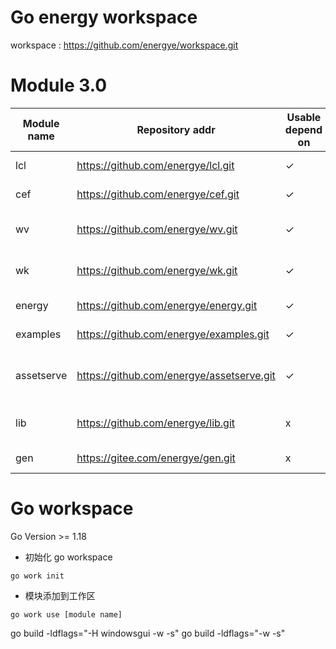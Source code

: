 # Go energy workspace

workspace : https://github.com/energye/workspace.git

# Module 3.0

| Module name | Repository addr                           | Usable depend on | Desc                                  |
|-------------|-------------------------------------------|------------------|---------------------------------------|
| lcl         | https://github.com/energye/lcl.git        | ✓                | LCL basic library                     |
| cef         | https://github.com/energye/cef.git        | ✓                | CEF basic library                     |
| wv          | https://github.com/energye/wv.git         | ✓                | Webview2 basic library                |
| wk          | https://github.com/energye/wk.git         | ✓                | Webkit basic library                  |
| energy      | https://github.com/energye/energy.git     | ✓                | Energy framework                      |
| examples    | https://github.com/energye/examples.git   | ✓                | All examples                          |
| assetserve  | https://github.com/energye/assetserve.git | ✓                | Built-in http static resource service |
| lib         | https://github.com/energye/lib.git        | x                | Binary dynamic link library           |
| gen         | https://gitee.com/energye/gen.git         | x                | Code generation                       |


# Go workspace 

Go Version >= 1.18

- 初始化 go workspace

`go work init`

- 模块添加到工作区

`go work use [module name]`

go build -ldflags="-H windowsgui -w -s"
go build -ldflags="-w -s"